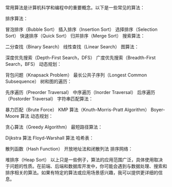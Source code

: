 常用算法是计算机科学和编程中的重要概念。以下是一些常见的算法：

排序算法：

冒泡排序（Bubble Sort）
插入排序（Insertion Sort）
选择排序（Selection Sort）
快速排序（Quick Sort）
归并排序（Merge Sort）
搜索算法：

二分查找（Binary Search）
线性查找（Linear Search）
图算法：

深度优先搜索（Depth-First Search，DFS）
广度优先搜索（Breadth-First Search，BFS）
动态规划：

背包问题（Knapsack Problem）
最长公共子序列（Longest Common Subsequence）
树和图的遍历：

先序遍历（Preorder Traversal）
中序遍历（Inorder Traversal）
后序遍历（Postorder Traversal）
字符串匹配算法：

暴力匹配（Brute Force）
KMP 算法（Knuth-Morris-Pratt Algorithm）
Boyer-Moore 算法
动态规划：

贪心算法（Greedy Algorithm）
最短路径算法：

Dijkstra 算法
Floyd-Warshall 算法
哈希表：

散列函数（Hash Function）
开放地址法和闭散列法
排序网络：

堆排序（Heap Sort）
以上只是一些例子，算法的应用范围广泛，具体使用取决于问题的性质。在前端、后端和数据库开发中，你可能会遇到与数据处理、搜索和排序相关的算法。如果有特定的算法或应用场景感兴趣，我可以提供更详细的信息。